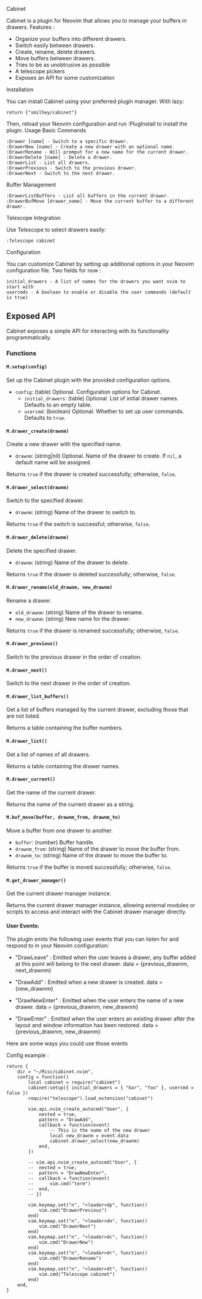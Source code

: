 Cabinet

Cabinet is a plugin for Neovim that allows you to manage your buffers in drawers.
Features : 

- Organize your buffers into different drawers.
- Switch easily between drawers.
- Create, rename, delete drawers.
- Move buffers between drawers.
- Tries to be as unobtrusive as possible 
- A telescope pickers
- Exposes an API for some customization

Installation

You can install Cabinet using your preferred plugin manager. With lazy: 

    return {"smilhey/cabinet"}

Then, reload your Neovim configuration and run :PlugInstall to install the plugin.
Usage
Basic Commands

    :Drawer [name] - Switch to a specific drawer.
    :DrawerNew [name] - Create a new drawer with an optional name.
    :DrawerRename - Will promput for a new name for the current drawer.
    :DrawerDelete [name] - Delete a drawer.
    :DrawerList - List all drawers.
    :DrawerPrevious - Switch to the previous drawer.
    :DrawerNext - Switch to the next drawer.

Buffer Management

    :DrawerListBuffers - List all buffers in the current drawer.
    :DrawerBufMove [drawer_name] - Move the current buffer to a different drawer.

Telescope Integration

Use Telescope to select drawers easily:

    :Telescope cabinet

Configuration

You can customize Cabinet by setting up additional options in your Neovim configuration file. Two fields for now : 
    
    initial_drawers - A list of names for the drawers you want nvim to start with 
    usercmds - A boolean to enable or disable the user commands (default is true)


## Exposed API

Cabinet exposes a simple API for interacting with its functionality programmatically. 

### Functions

#### `M.setup(config)`

Set up the Cabinet plugin with the provided configuration options.

- `config`: (table) Optional. Configuration options for Cabinet.
  - `initial_drawers`: (table) Optional. List of initial drawer names. Defaults to an empty table.
  - `usercmd`: (boolean) Optional. Whether to set up user commands. Defaults to `true`.

#### `M.drawer_create(drawnm)`

Create a new drawer with the specified name.

- `drawnm`: (string|nil) Optional. Name of the drawer to create. If `nil`, a default name will be assigned.

Returns `true` if the drawer is created successfully; otherwise, `false`.

#### `M.drawer_select(drawnm)`

Switch to the specified drawer.

- `drawnm`: (string) Name of the drawer to switch to.

Returns `true` if the switch is successful; otherwise, `false`.

#### `M.drawer_delete(drawnm)`

Delete the specified drawer.

- `drawnm`: (string) Name of the drawer to delete.

Returns `true` if the drawer is deleted successfully; otherwise, `false`.

#### `M.drawer_rename(old_drawnm, new_drawnm)`

Rename a drawer.

- `old_drawnm`: (string) Name of the drawer to rename.
- `new_drawnm`: (string) New name for the drawer.

Returns `true` if the drawer is renamed successfully; otherwise, `false`.

#### `M.drawer_previous()`

Switch to the previous drawer in the order of creation.

#### `M.drawer_next()`

Switch to the next drawer in the order of creation.

#### `M.drawer_list_buffers()`

Get a list of buffers managed by the current drawer, excluding those that are not listed.

Returns a table containing the buffer numbers.

#### `M.drawer_list()`

Get a list of names of all drawers.

Returns a table containing the drawer names.

#### `M.drawer_current()`

Get the name of the current drawer.

Returns the name of the current drawer as a string.

#### `M.buf_move(buffer, drawnm_from, drawnm_to)`

Move a buffer from one drawer to another.

- `buffer`: (number) Buffer handle.
- `drawnm_from`: (string) Name of the drawer to move the buffer from.
- `drawnm_to`: (string) Name of the drawer to move the buffer to.

Returns `true` if the buffer is moved successfully; otherwise, `false`.

#### `M.get_drawer_manager()`

Get the current drawer manager instance.

Returns the current drawer manager instance, allowing external modules or scripts to access and interact with the Cabinet drawer manager directly.

#### User Events: 

The plugin emits the following user events that you can listen for and respond to in your Neovim configuration: 

- "DrawLeave" : Emitted when the user leaves a drawer, any buffer added at this point will belong to the next drawer. data = {previous_drawnm, next_drawnm}

- "DrawAdd" : Emitted when a new drawer is created. data = {new_drawnm}

- "DrawNewEnter" : Emitted when the user enters the name of a new drawer. data = {previous_drawnm, new_drawnm}

- "DrawEnter" : Emitted when the user enters an existing drawer after the layout and window information has been restored. data = {previous_drawnm, new_drawnm}

Here are some ways you could use those events  

Config example : 

    return {
        dir = "~/Misc/cabinet.nvim",
        config = function()
            local cabinet = require("cabinet")
            cabinet:setup({ initial_drawers = { "bar", "foo" }, usercmd = false })
            require("telescope").load_extension("cabinet")

            vim.api.nvim_create_autocmd("User", {
                nested = true,
                pattern = "DrawAdd",
                callback = function(event)
                    -- This is the name of the new drawer
                    local new_drawnm = event.data
                    cabinet.drawer_select(new_drawnm)
                end,
            })

            -- vim.api.nvim_create_autocmd("User", {
            -- 	nested = true,
            -- 	pattern = "DrawNewEnter",
            -- 	callback = function(event)
            -- 		vim.cmd("term")
            -- 	end,
            -- })

            vim.keymap.set("n", "<leader>dp", function()
                vim.cmd("DrawerPrevious")
            end)
            vim.keymap.set("n", "<leader>dn", function()
                vim.cmd("DrawerNext")
            end)
            vim.keymap.set("n", "<leader>dc", function()
                vim.cmd("DrawerNew")
            end)
            vim.keymap.set("n", "<leader>dr", function()
                vim.cmd("DrawerRename")
            end)
            vim.keymap.set("n", "<leader>dt", function()
                vim.cmd("Telescope cabinet")
            end)
        end,
    }

